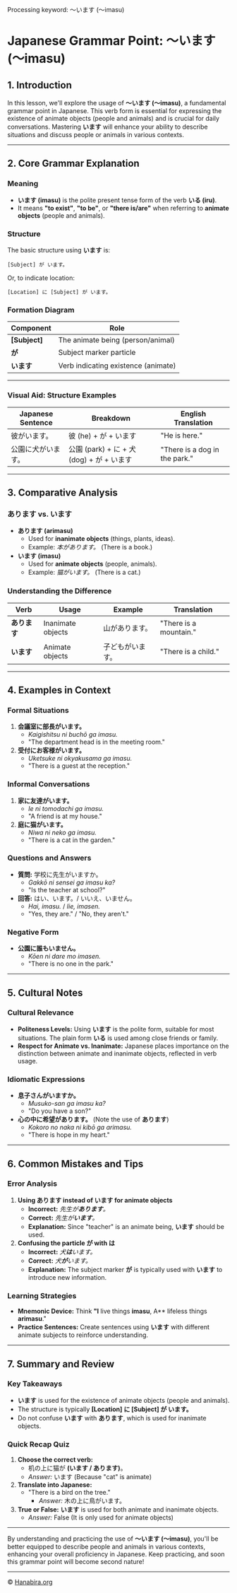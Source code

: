 Processing keyword: ～います (〜imasu)
# Japanese Grammar Point: ～います (〜imasu)

## 1. Introduction
In this lesson, we'll explore the usage of **～います (〜imasu)**, a fundamental grammar point in Japanese. This verb form is essential for expressing the existence of animate objects (people and animals) and is crucial for daily conversations. Mastering **います** will enhance your ability to describe situations and discuss people or animals in various contexts.

---
## 2. Core Grammar Explanation
### Meaning
- **います (imasu)** is the polite present tense form of the verb **いる (iru)**.
- It means **"to exist"**, **"to be"**, or **"there is/are"** when referring to **animate objects** (people and animals).
### Structure
The basic structure using **います** is:
```plaintext
[Subject] が います。
```
Or, to indicate location:
```plaintext
[Location] に [Subject] が います。
```
### Formation Diagram
| Component    | Role                                    |
|--------------|-----------------------------------------|
| **[Subject]**  | The animate being (person/animal)       |
| **が**          | Subject marker particle                 |
| **います**       | Verb indicating existence (animate)     |
---
### Visual Aid: Structure Examples
| Japanese Sentence              | Breakdown                                 | English Translation          |
|--------------------------------|-------------------------------------------|------------------------------|
| 彼がいます。                    | 彼 (he) + が + います                        | "He is here."                |
| 公園に犬がいます。              | 公園 (park) + に + 犬 (dog) + が + います     | "There is a dog in the park."|
---
## 3. Comparative Analysis
### あります vs. います
- **あります (arimasu)**
  - Used for **inanimate objects** (things, plants, ideas).
  - Example: *本があります。* (There is a book.)
- **います (imasu)**
  - Used for **animate objects** (people, animals).
  - Example: *猫がいます。* (There is a cat.)
### Understanding the Difference
| Verb       | Usage              | Example                | Translation              |
|------------|--------------------|------------------------|--------------------------|
| **あります** | Inanimate objects   | 山があります。         | "There is a mountain."   |
| **います**   | Animate objects     | 子どもがいます。       | "There is a child."      |
---
## 4. Examples in Context
### Formal Situations
1. **会議室に部長がいます。**
   - *Kaigishitsu ni buchō ga imasu.*
   - "The department head is in the meeting room."
2. **受付にお客様がいます。**
   - *Uketsuke ni okyakusama ga imasu.*
   - "There is a guest at the reception."
### Informal Conversations
1. **家に友達がいます。**
   - *Ie ni tomodachi ga imasu.*
   - "A friend is at my house."
2. **庭に猫がいます。**
   - *Niwa ni neko ga imasu.*
   - "There is a cat in the garden."
### Questions and Answers
- **質問:** 学校に先生がいますか。
  - *Gakkō ni sensei ga imasu ka?*
  - "Is the teacher at school?"
- **回答:** はい、います。/ いいえ、いません。
  - *Hai, imasu.* / *Iie, imasen.*
  - "Yes, they are." / "No, they aren't."
### Negative Form
- **公園に誰もいません。**
  - *Kōen ni dare mo imasen.*
  - "There is no one in the park."
---
## 5. Cultural Notes
### Cultural Relevance
- **Politeness Levels:** Using **います** is the polite form, suitable for most situations. The plain form **いる** is used among close friends or family.
- **Respect for Animate vs. Inanimate:** Japanese places importance on the distinction between animate and inanimate objects, reflected in verb usage.
### Idiomatic Expressions
- **息子さんがいますか。**
  - *Musuko-san ga imasu ka?*
  - "Do you have a son?"
- **心の中に希望があります。** (Note the use of **あります**)
  - *Kokoro no naka ni kibō ga arimasu.*
  - "There is hope in my heart."
---
## 6. Common Mistakes and Tips
### Error Analysis
1. **Using あります instead of います for animate objects**
   - **Incorrect:** *先生が**あります**。*
   - **Correct:** *先生が**います**。*
   - **Explanation:** Since "teacher" is an animate being, **います** should be used.
2. **Confusing the particle が with は**
   - **Incorrect:** *犬**は**います。*
   - **Correct:** *犬**が**います。*
   - **Explanation:** The subject marker **が** is typically used with **います** to introduce new information.
### Learning Strategies
- **Mnemonic Device:** Think **"I** live things **imasu**, A** lifeless things **arimasu**."
- **Practice Sentences:** Create sentences using **います** with different animate subjects to reinforce understanding.
---
## 7. Summary and Review
### Key Takeaways
- **います** is used for the existence of animate objects (people and animals).
- The structure is typically **[Location] に [Subject] が います。**
- Do not confuse **います** with **あります**, which is used for inanimate objects.
### Quick Recap Quiz
1. **Choose the correct verb:**
   - 机の上に猫が **(います / あります)**。
   - *Answer:* います (Because "cat" is animate)
2. **Translate into Japanese:**
   - "There is a bird on the tree."
     - *Answer:* 木の上に鳥がいます。
3. **True or False:** **います** is used for both animate and inanimate objects.
   - *Answer:* False (It is only used for animate objects)
---
By understanding and practicing the use of **～います (〜imasu)**, you'll be better equipped to describe people and animals in various contexts, enhancing your overall proficiency in Japanese. Keep practicing, and soon this grammar point will become second nature!


---

© [Hanabira.org](https://hanabira.org)
